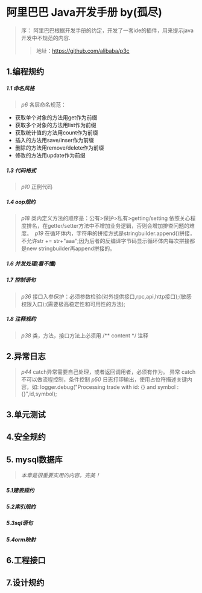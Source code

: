 # 阿里巴巴 Java开发手册 by(孤尽)

> 序： 阿里巴巴根据开发手册的约定，开发了一套ide的插件，用来提示java开发中不规范的内容.
>> 地址：https://github.com/alibaba/p3c

## 1.编程规约
##### 1.1 命名风格
> _p6_ 各层命名规范：
* 获取单个对象的方法用get作为前缀
* 获取多个对象的方法用list作为前缀
* 获取统计值的方法用count作为前缀
* 插入的方法用save/inser作为前缀
* 删除的方法用remove/delete作为前缀
* 修改的方法用update作为前缀
##### 1.3 代码格式
> _p10_ 正例代码
##### 1.4 oop规约
> _p18_ 类内定义方法的顺序是：公有>保护>私有>getting/setting 依照关心程度排名，在getter/setter方法中不增加业务逻辑，否则会增加排查问题的难度。
> _p19_ 在循环体内，字符串的拼接方式是stringbuilder.append()拼接，不允许str += str+"aaa";因为后者的反编译字节码显示循环体内每次拼接都是new stringbuilder再append拼接的。
##### 1.6 并发处理(看不懂)
##### 1.7 控制语句
> _p36_ 接口入参保护：必须参数检验(对外提供接口,rpc,api,http接口);(敏感权限入口);(需要极高稳定性和可用性的方法);
##### 1.8 注释规约
> _p38_ 类，方法，接口方法上必须用 /** content */ 注释

## 2.异常日志
> _p44_ catch异常需要自己处理，或者返回调用者，必须有作为。
> 异常 catch 不可以做流程控制，条件控制
> _p50_ 日志打印输出，使用占位符描述关键内容，如: logger.debug("Processing trade with id: {} and symbol : {}",id,symbol);

## 3.单元测试

## 4.安全规约

## 5. **mysql数据库** 
> _本章是很重要实用的内容，完美！_
##### 5.1建表规约
##### 5.2索引规约
##### 5.3sql语句
##### 5.4orm映射

## 6.工程接口
## 7.设计规约

